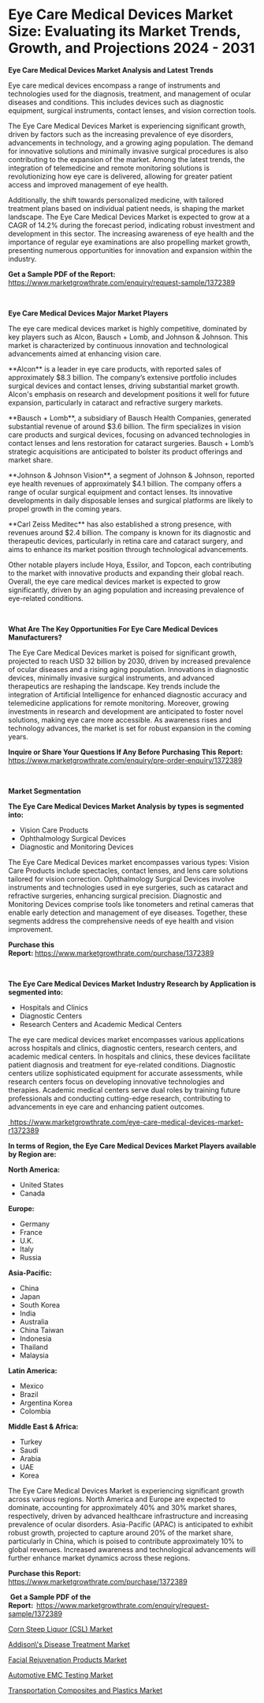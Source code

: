 <p><h1>Eye Care Medical Devices Market Size: Evaluating its Market Trends, Growth, and Projections 2024 - 2031</h1></p><p><strong>Eye Care Medical Devices Market Analysis and Latest Trends</strong></p>
<p><p>Eye care medical devices encompass a range of instruments and technologies used for the diagnosis, treatment, and management of ocular diseases and conditions. This includes devices such as diagnostic equipment, surgical instruments, contact lenses, and vision correction tools. </p><p>The Eye Care Medical Devices Market is experiencing significant growth, driven by factors such as the increasing prevalence of eye disorders, advancements in technology, and a growing aging population. The demand for innovative solutions and minimally invasive surgical procedures is also contributing to the expansion of the market. Among the latest trends, the integration of telemedicine and remote monitoring solutions is revolutionizing how eye care is delivered, allowing for greater patient access and improved management of eye health.</p><p>Additionally, the shift towards personalized medicine, with tailored treatment plans based on individual patient needs, is shaping the market landscape. The Eye Care Medical Devices Market is expected to grow at a CAGR of 14.2% during the forecast period, indicating robust investment and development in this sector. The increasing awareness of eye health and the importance of regular eye examinations are also propelling market growth, presenting numerous opportunities for innovation and expansion within the industry.</p></p>
<p><strong>Get a Sample PDF of the Report:&nbsp;</strong> <a href="https://www.marketgrowthrate.com/enquiry/request-sample/1372389">https://www.marketgrowthrate.com/enquiry/request-sample/1372389</a></p>
<p>&nbsp;</p>
<p><strong>Eye Care Medical Devices Major Market Players</strong></p>
<p><p>The eye care medical devices market is highly competitive, dominated by key players such as Alcon, Bausch + Lomb, and Johnson & Johnson. This market is characterized by continuous innovation and technological advancements aimed at enhancing vision care.</p><p>**Alcon** is a leader in eye care products, with reported sales of approximately $8.3 billion. The company’s extensive portfolio includes surgical devices and contact lenses, driving substantial market growth. Alcon's emphasis on research and development positions it well for future expansion, particularly in cataract and refractive surgery markets.</p><p>**Bausch + Lomb**, a subsidiary of Bausch Health Companies, generated substantial revenue of around $3.6 billion. The firm specializes in vision care products and surgical devices, focusing on advanced technologies in contact lenses and lens restoration for cataract surgeries. Bausch + Lomb’s strategic acquisitions are anticipated to bolster its product offerings and market share.</p><p>**Johnson & Johnson Vision**, a segment of Johnson & Johnson, reported eye health revenues of approximately $4.1 billion. The company offers a range of ocular surgical equipment and contact lenses. Its innovative developments in daily disposable lenses and surgical platforms are likely to propel growth in the coming years.</p><p>**Carl Zeiss Meditec** has also established a strong presence, with revenues around $2.4 billion. The company is known for its diagnostic and therapeutic devices, particularly in retina care and cataract surgery, and aims to enhance its market position through technological advancements.</p><p>Other notable players include Hoya, Essilor, and Topcon, each contributing to the market with innovative products and expanding their global reach. Overall, the eye care medical devices market is expected to grow significantly, driven by an aging population and increasing prevalence of eye-related conditions.</p></p>
<p>&nbsp;</p>
<p><strong>What Are The Key Opportunities For Eye Care Medical Devices Manufacturers?</strong></p>
<p><p>The Eye Care Medical Devices market is poised for significant growth, projected to reach USD 32 billion by 2030, driven by increased prevalence of ocular diseases and a rising aging population. Innovations in diagnostic devices, minimally invasive surgical instruments, and advanced therapeutics are reshaping the landscape. Key trends include the integration of Artificial Intelligence for enhanced diagnostic accuracy and telemedicine applications for remote monitoring. Moreover, growing investments in research and development are anticipated to foster novel solutions, making eye care more accessible. As awareness rises and technology advances, the market is set for robust expansion in the coming years.</p></p>
<p><strong>Inquire or Share Your Questions If Any Before Purchasing This Report:</strong> <a href="https://www.marketgrowthrate.com/enquiry/pre-order-enquiry/1372389">https://www.marketgrowthrate.com/enquiry/pre-order-enquiry/1372389</a></p>
<p>&nbsp;</p>
<p><strong>Market Segmentation</strong></p>
<p><strong>The Eye Care Medical Devices Market Analysis by types is segmented into:</strong></p>
<p><ul><li>Vision Care Products</li><li>Ophthalmology Surgical Devices</li><li>Diagnostic and Monitoring Devices</li></ul></p>
<p><p>The Eye Care Medical Devices market encompasses various types: Vision Care Products include spectacles, contact lenses, and lens care solutions tailored for vision correction. Ophthalmology Surgical Devices involve instruments and technologies used in eye surgeries, such as cataract and refractive surgeries, enhancing surgical precision. Diagnostic and Monitoring Devices comprise tools like tonometers and retinal cameras that enable early detection and management of eye diseases. Together, these segments address the comprehensive needs of eye health and vision improvement.</p></p>
<p><strong>Purchase this Report:&nbsp;</strong><a href="https://www.marketgrowthrate.com/purchase/1372389">https://www.marketgrowthrate.com/purchase/1372389</a></p>
<p>&nbsp;</p>
<p><strong>The Eye Care Medical Devices Market Industry Research by Application is segmented into:</strong></p>
<p><ul><li>Hospitals and Clinics</li><li>Diagnostic Centers</li><li>Research Centers and Academic Medical Centers</li></ul></p>
<p><p>The eye care medical devices market encompasses various applications across hospitals and clinics, diagnostic centers, research centers, and academic medical centers. In hospitals and clinics, these devices facilitate patient diagnosis and treatment for eye-related conditions. Diagnostic centers utilize sophisticated equipment for accurate assessments, while research centers focus on developing innovative technologies and therapies. Academic medical centers serve dual roles by training future professionals and conducting cutting-edge research, contributing to advancements in eye care and enhancing patient outcomes.</p></p>
<p><a href="https://www.marketgrowthrate.com/eye-care-medical-devices-market-r1372389">&nbsp;https://www.marketgrowthrate.com/eye-care-medical-devices-market-r1372389</a></p>
<p><strong>In terms of Region, the Eye Care Medical Devices Market Players available by Region are:</strong></p>
<p>
    <p> <strong> North America: </strong>
        <ul>
            <li>United States</li>
            <li>Canada</li>
        </ul>
        </p> 
    <p> <strong> Europe: </strong>
        <ul>
            <li>Germany</li>
            <li>France</li>
            <li>U.K.</li>
            <li>Italy</li>
            <li>Russia</li>
        </ul>
        </p> 
    <p> <strong> Asia-Pacific: </strong>
        <ul>
            <li>China</li>
            <li>Japan</li>
            <li>South Korea</li>
            <li>India</li>
            <li>Australia</li>
            <li>China Taiwan</li>
            <li>Indonesia</li>
            <li>Thailand</li>
            <li>Malaysia</li>
        </ul>
        </p> 
    <p> <strong> Latin America: </strong>
        <ul>
            <li>Mexico</li>
            <li>Brazil</li>
            <li>Argentina Korea</li>
            <li>Colombia</li>
        </ul>
        </p> 
    <p> <strong> Middle East & Africa: </strong>
        <ul>
            <li>Turkey</li>
            <li>Saudi</li>
            <li>Arabia</li>
            <li>UAE</li>
            <li>Korea</li>
        </ul>
    </p>
    </p>
<p><p>The Eye Care Medical Devices Market is experiencing significant growth across various regions. North America and Europe are expected to dominate, accounting for approximately 40% and 30% market shares, respectively, driven by advanced healthcare infrastructure and increasing prevalence of ocular disorders. Asia-Pacific (APAC) is anticipated to exhibit robust growth, projected to capture around 20% of the market share, particularly in China, which is poised to contribute approximately 10% to global revenues. Increased awareness and technological advancements will further enhance market dynamics across these regions.</p></p>
<p><strong>Purchase this Report: </strong><a href="https://www.marketgrowthrate.com/purchase/1372389">https://www.marketgrowthrate.com/purchase/1372389</a></p>
<p>&nbsp;<strong>Get a Sample PDF of the Report:&nbsp;&nbsp;</strong><a href="https://www.marketgrowthrate.com/enquiry/request-sample/1372389">https://www.marketgrowthrate.com/enquiry/request-sample/1372389</a></p>
<p><strong></strong></p>
<p><p><a href="https://github.com/SamiaChowdhury801/Market-Research-Report-List-1/blob/main/corn-steep-liquor-csl-market.md">Corn Steep Liquor (CSL) Market</a></p><p><a href="https://github.com/BellAuer/Market-Research-Report-List-1/blob/main/addisons-disease-treatment-market.md">Addison\'s Disease Treatment Market</a></p><p><a href="https://www.linkedin.com/pulse/facial-rejuvenation-products-market-trends-focusing-insight-echze">Facial Rejuvenation Products Market</a></p><p><a href="https://medium.com/@opalkilback2023/the-role-of-automotive-emc-testing-market-applications-passenger-car-commercial-vehicle-and-b262d2a66429?postPublishedType=repub">Automotive EMC Testing Market</a></p><p><a href="https://medium.com/@opalkilback2023/transportation-composites-and-plastics-market-report-by-product-type-thermoplastic-thermoset-end-d94388eabea4">Transportation Composites and Plastics Market</a></p></p>